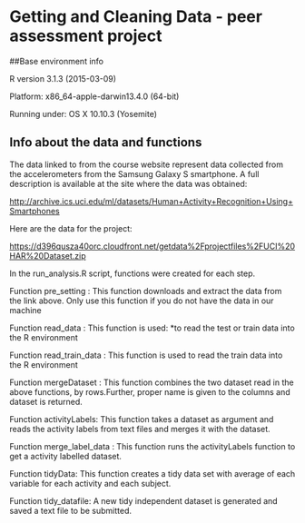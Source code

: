 # Getting and Cleaning Data - peer assessment project

##Base environment info

R version 3.1.3 (2015-03-09)

Platform: x86_64-apple-darwin13.4.0 (64-bit)

Running under: OS X 10.10.3 (Yosemite)

## Info about the data and functions

The data linked to from the course website represent data collected from the accelerometers from the Samsung Galaxy S smartphone. A full description is available at the site where the data was obtained: 

http://archive.ics.uci.edu/ml/datasets/Human+Activity+Recognition+Using+Smartphones 

Here are the data for the project: 

https://d396qusza40orc.cloudfront.net/getdata%2Fprojectfiles%2FUCI%20HAR%20Dataset.zip 

In the run_analysis.R script, functions were created for each step.

Function pre_setting :
This function downloads and extract the data from the link above.
Only use this function if you do not have the data in our machine

Function read_data :
This function is used:
*to read the test or train data into the R environment

Function read_train_data :
This function is used to read the train data into the R environment

Function mergeDataset :
This function combines the two dataset read in the above functions, by rows.Further, proper name is given to the columns and dataset is returned.

Function activityLabels:
This function takes a dataset as argument and reads the activity labels from text files and merges it with the dataset.

Function merge_label_data :
This function runs the activityLabels function to get a activity labelled dataset.

Function tidyData:
This function creates a tidy data set with average of each variable for each activity and each subject.

Function tidy_datafile:
A new tidy independent dataset is generated and saved a text file to be submitted.
